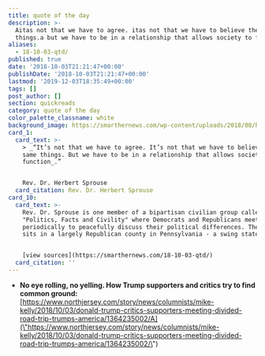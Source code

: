 ```yaml
---
title: quote of the day
description: >-
  Aitas not that we have to agree. itas not that we have to believe the same
  things.a but we have to be in a relationship that allows society to function.a
aliases:
  - 18-10-03-qtd/
published: true
date: '2018-10-03T21:21:47+00:00'
publishDate: '2018-10-03T21:21:47+00:00'
lastmod: '2019-12-03T18:35:49+00:00'
tags: []
post_author: []
section: quickreads
category: quote of the day
color_palette_classname: white
background_image: https://smarthernews.com/wp-content/uploads/2018/08/hands-1939895_1280.png
card_1:
  card_text: >-
    > _“It’s not that we have to agree. It’s not that we have to believe the
    same things. But we have to be in a relationship that allows society to
    function_.”


    Rev. Dr. Herbert Sprouse
  card_citation: Rev. Dr. Herbert Sprouse
card_10:
  card_text: >-
    Rev. Dr. Sprouse is one member of a bipartisan civilian group called
    "Politics, Facts and Civility" where Democrats and Republicans meet
    periodically to peacefully discuss their political differences. The group
    sits in a largely Republican county in Pennsylvania - a swing state.


    [view sources](https://smarthernews.com/18-10-03-qtd/)
  card_citation: ''
---
```

*   **No eye rolling, no yelling. How Trump supporters and critics try to find common ground:**  
    [https://www.northjersey.com/story/news/columnists/mike-kelly/2018/10/03/donald-trump-critics-supporters-meeting-divided-road-trip-trumps-america/1364235002/A](\"https://www.northjersey.com/story/news/columnists/mike-kelly/2018/10/03/donald-trump-critics-supporters-meeting-divided-road-trip-trumps-america/1364235002/\")